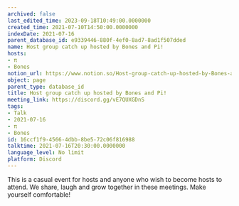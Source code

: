 ```yaml
---
archived: false
last_edited_time: 2023-09-18T10:49:00.0000000
created_time: 2021-07-10T14:50:00.0000000
indexDate: 2021-07-16
parent_database_id: e9339446-880f-4ef0-8ad7-8ad1f507dded
name: Host group catch up hosted by Bones and Pi!
hosts:
- π
- Bones
notion_url: https://www.notion.so/Host-group-catch-up-hosted-by-Bones-and-Pi-16ccf1f945664dbb8be572c06f816988
object: page
parent_type: database_id
title: Host group catch up hosted by Bones and Pi!
meeting_link: https://discord.gg/vE7QUXGDnS
tags:
- Talk
- 2021-07-16
- π
- Bones
id: 16ccf1f9-4566-4dbb-8be5-72c06f816988
talktime: 2021-07-16T20:30:00.0000000
language_level: No limit
platform: Discord
---
```


This is a casual event for hosts and anyone who wish to become hosts to attend.  We share, laugh and grow together in these meetings.  Make yourself comfortable!







